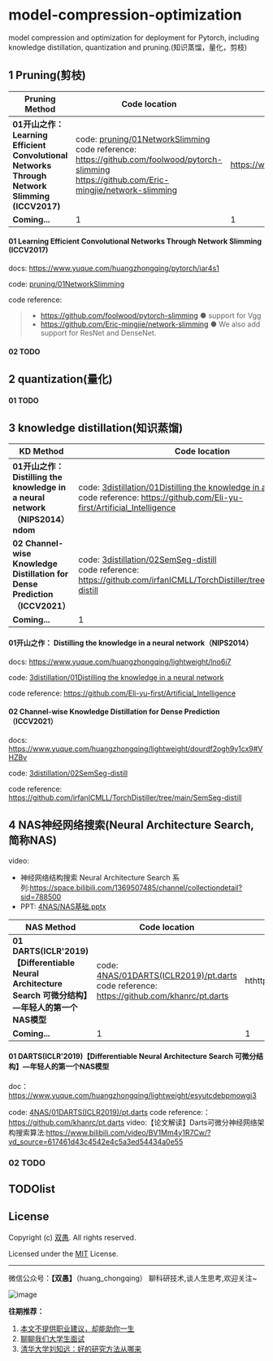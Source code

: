 <!--
 * @Description: 
 * @Author: HCQ
 * @Company(School): UCAS
 * @Email: 1756260160@qq.com
 * @Date: 2022-10-16 10:28:52
 * @LastEditTime: 2022-12-07 20:08:59
 * @FilePath: /model-compression-optimization/README.md
-->
# model-compression-optimization
model compression and optimization for deployment for Pytorch, including knowledge distillation, quantization and pruning.(知识蒸馏，量化，剪枝)



## 1 Pruning(剪枝)



| **Pruning Method** | **Code location** | **Docs** | **Remark** |
| --- | --- | --- | --- |
| **01开山之作：Learning Efficient Convolutional Networks Through Network Slimming (ICCV2017)** | code: [pruning/01NetworkSlimming](pruning/01NetworkSlimming) <br> code reference: <br> https://github.com/foolwood/pytorch-slimming <br>  https://github.com/Eric-mingjie/network-slimming| https://www.yuque.com/huangzhongqing/pytorch/iar4s1 | placeholder |
| **Coming...** | 1 | 1 | 1 |


#### 01 Learning Efficient Convolutional Networks Through Network Slimming (ICCV2017)
docs: https://www.yuque.com/huangzhongqing/pytorch/iar4s1

code: [pruning/01NetworkSlimming](pruning/01NetworkSlimming)

code reference:
>* https://github.com/foolwood/pytorch-slimming
● support for Vgg
>* https://github.com/Eric-mingjie/network-slimming
● We also add support for ResNet and DenseNet.



#### 02 TODO




## 2 quantization(量化)


#### 01 TODO

## 3 knowledge distillation(知识蒸馏)

| **KD Method** | **Code location** | **Docs** | **Remark** |
| --- | --- | --- | --- |
| **01开山之作： Distilling the knowledge in a neural network（NIPS2014）ndom** | code: [3distillation/01Distilling the knowledge in a neural network](3distillation/01Distilling_the_knowledge_in_a_neural_network)<br>code reference: https://github.com/Eli-yu-first/Artificial_Intelligence | https://www.yuque.com/huangzhongqing/lightweight/lno6i7 | 1 |
| **02  Channel-wise Knowledge Distillation for Dense Prediction（ICCV2021）** | code: [3distillation/02SemSeg-distill](3distillation/02SemSeg-distill) <br> code reference: https://github.com/irfanICMLL/TorchDistiller/tree/main/SemSeg-distill | https://www.yuque.com/huangzhongqing/lightweight/dourdf2ogh9y1cx9#VHZBv | 1 |
| **Coming...** | 1 | 1 | 1 |



#### 01开山之作： Distilling the knowledge in a neural network（NIPS2014）


docs: https://www.yuque.com/huangzhongqing/lightweight/lno6i7

code: [3distillation/01Distilling the knowledge in a neural network](3distillation/01Distilling_the_knowledge_in_a_neural_network)


code reference: https://github.com/Eli-yu-first/Artificial_Intelligence


#### 02  Channel-wise Knowledge Distillation for Dense Prediction（ICCV2021）


docs: https://www.yuque.com/huangzhongqing/lightweight/dourdf2ogh9y1cx9#VHZBv

code: [3distillation/02SemSeg-distill](3distillation/02SemSeg-distill)


code reference: https://github.com/irfanICMLL/TorchDistiller/tree/main/SemSeg-distill


## 4 NAS神经网络搜索(Neural Architecture Search,简称NAS)

video:
* 神经网络结构搜索 Neural Architecture Search 系列:https://space.bilibili.com/1369507485/channel/collectiondetail?sid=788500
* PPT: [4NAS/NAS基础.pptx](4NAS/NAS基础.pptx)



| **NAS Method** | **Code location** | **Docs** | **Remark** |
| --- | --- | --- | --- |
| **01 DARTS(ICLR'2019)【Differentiable Neural Architecture Search 可微分结构】—年轻人的第一个NAS模型** | code: [4NAS/01DARTS(ICLR2019)/pt.darts](4NAS/01DARTS(ICLR2019)/pt.darts) <br> code reference: <br> https://github.com/khanrc/pt.darts | hthttps://www.yuque.com/huangzhongqing/lightweight/esyutcdebpmowgi3 | video:【论文解读】Darts可微分神经网络架构搜索算法:https://www.bilibili.com/video/BV1Mm4y1R7Cw/?vd_source=617461d43c4542e4c5a3ed54434a0e55 |
| **Coming...** | 1 | 1 | 1 |


#### 01 DARTS(ICLR'2019)【Differentiable Neural Architecture Search 可微分结构】—年轻人的第一个NAS模型

doc：https://www.yuque.com/huangzhongqing/lightweight/esyutcdebpmowgi3

code: [4NAS/01DARTS(ICLR2019)/pt.darts](4NAS/01DARTS(ICLR2019)/pt.darts)
code reference:：https://github.com/khanrc/pt.darts
video:【论文解读】Darts可微分神经网络架构搜索算法:https://www.bilibili.com/video/BV1Mm4y1R7Cw/?vd_source=617461d43c4542e4c5a3ed54434a0e55

### 02 TODO

## TODOlist










## License

Copyright (c) [双愚](https://github.com/HuangCongQing). All rights reserved.

Licensed under the [MIT](./LICENSE) License.



---


微信公众号：**【双愚】**（huang_chongqing） 聊科研技术,谈人生思考,欢迎关注~

![image](https://user-images.githubusercontent.com/20675770/169835565-08fc9a49-573e-478a-84fc-d9b7c5fa27ff.png)

**往期推荐：**
1. [本文不提供职业建议，却能助你一生](https://mp.weixin.qq.com/s/rBR62qoAEeT56gGYTA0law)
2. [聊聊我们大学生面试](https://mp.weixin.qq.com/s?__biz=MzI4OTY1MjA3Mg==&mid=2247484016&idx=1&sn=08bc46266e00572e46f3e5d9ffb7c612&chksm=ec2aae77db5d276150cde1cb1dc6a53e03eba024adfbd1b22a048a7320c2b6872fb9dfef32aa&scene=178&cur_album_id=2253272068899471368#rd)
3. [清华大学刘知远：好的研究方法从哪来](https://mp.weixin.qq.com/s?__biz=MzI4OTY1MjA3Mg==&mid=2247486340&idx=1&sn=6c5f69bb37d91a343b1a1e7f6929ddae&chksm=ec2aa783db5d2e95ba4c472471267721cafafbe10c298a6d5fae9fed295f455a72f783872249&scene=178&cur_album_id=1855544495514140673#rd)
